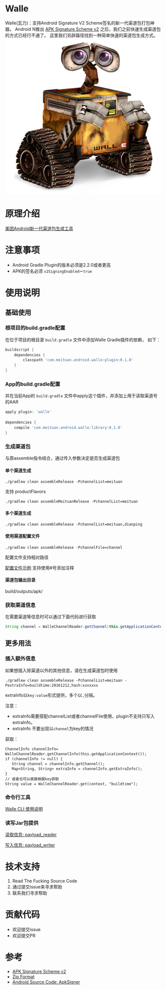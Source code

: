 # Walle

Walle(瓦力)：支持Android Signature V2 Scheme签名的新一代渠道包打包神器。
Android N推出 [APK Signature Scheme v2](https://source.android.com/security/apksigning/v2.html) 之后，我们之前快速生成渠道包的方式已经行不通了。
这里我们另辟蹊径找到一种简单快速的渠道包生成方式。
![walle.png](assets/walle.png)
# 原理介绍
[美团Android新一代渠道包生成工具](http://tech.meituan.com/android-apk-v2-signature-scheme.html)

# 注意事项
* Android Gradle Plugin的版本必须是2.2.0或者更高
* APK的签名必须 `v2SigningEnabled＝true`

# 使用说明
## 基础使用
### 根项目的build.gradle配置

在位于项目的根目录 `build.gradle` 文件中添加Walle Gradle插件的依赖， 如下：

```gradle
buildscript {
    dependencies {
        classpath 'com.meituan.android.walle:plugin:0.1.0'
    }
}
```

### App的build.gradle配置

并在当前App的 `build.gradle` 文件中apply这个插件，并添加上用于读取渠道号的AAR

```gradle
apply plugin: 'walle'

dependencies {
    compile 'com.meituan.android.walle:library:0.1.0'
}
```

### 生成渠道包

与原assemble指令结合，通过传入参数决定是否生成渠道包

#### 单个渠道生成

```
./gradlew clean assembleRelease -PchannelList=meituan
```

支持 productFlavors

```
./gradlew clean assembleMeituanRelease -PchannelList=meituan
```

#### 多个渠道生成

```
./gradlew clean assembleRelease -PchannelList=meituan,dianping
```

#### 使用渠道配置文件

```
./gradlew clean assembleRelease -PchannelFile=channel
```

配置文件支持相对路径

[配置文件示例](app/channel)   支持使用#号添加注释

#### 渠道包输出目录

build/outputs/apk/

### 获取渠道信息

在需要渠道等信息时可以通过下面代码进行获取

```java
String channel = WalleChannelReader.getChannel(this.getApplicationContext());
```

## 更多用法

### 插入额外信息

如果想插入除渠道以外的其他信息，请在生成渠道包时使用

```
./gradlew clean assembleRelease -PchannelList=meituan -PextraInfo=buildtime:20161212,hash:xxxxxxx
```

extraInfo以`key:value`形式提供，多个以`,`分隔。

注意：

- extraInfo需要搭配channelList或者channelFile使用，plugin不支持只写入extraInfo。
- extraInfo 不要出现以`channel`为key的情况

获取：

```
ChannelInfo channelInfo= WalleChannelReader.getChannelInfo(this.getApplicationContext());
if (channelInfo != null) {
   String channel = channelInfo.getChannel();
   Map<String, String> extraInfo = channelInfo.getExtraInfo();
}
// 或者也可以直接根据key获取
String value = WalleChannelReader.get(context, "buildtime");
```

### 命令行工具

[Walle CLI 使用说明](walle-cli/README.md)

### 读写Jar包提供

[读取信息:  payload_reader](payload_reader/README.md)

[写入信息: payload_writer](payload_writer/README.md)

# 技术支持

1. Read The Fucking Source Code
2. 通过提交issue来寻求帮助
3. 联系我们寻求帮助

# 贡献代码
* 欢迎提交issue
* 欢迎提交PR

# 参考
* [APK Signature Scheme v2](https://source.android.com/security/apksigning/v2.html)
* [Zip Format](https://en.wikipedia.org/wiki/Zip_(file_format))
* [Android Source Code: ApkSigner](https://android.googlesource.com/platform/build/+/8740e9d)

